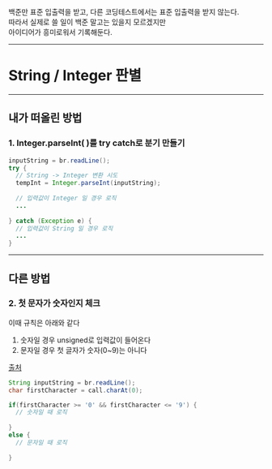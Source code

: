 백준만 표준 입출력을 받고, 다른 코딩테스트에서는 표준 입출력을 받지 않는다.   
따라서 실제로 쓸 일이 백준 말고는 있을지 모르겠지만  
아이디어가 흥미로워서 기록해둔다.   
  
  ---
  
# String / Integer 판별

---

## 내가 떠올린 방법  
### 1. Integer.parseInt( )를 try catch로 분기 만들기  
```java
inputString = br.readLine();
try {
  // String -> Integer 변환 시도
  tempInt = Integer.parseInt(inputString);
  
  // 입력값이 Integer 일 경우 로직
  ...
  
} catch (Exception e) {
  // 입력값이 String 일 경우 로직
  ...
}
```

---

## 다른 방법  
### 2. 첫 문자가 숫자인지 체크  
이때 규칙은 아래와 같다  
1. 숫자일 경우 unsigned로 입력값이 들어온다  
2. 문자일 경우 첫 글자가 숫자(0~9)는 아니다    
  
[출처](https://www.acmicpc.net/source/10273532)  

```java
String inputString = br.readLine();
char firstCharacter = call.charAt(0);

if(firstCharacter >= '0' && firstCharacter <= '9') {
  // 숫자일 때 로직 
  
}
else {	
  // 문자일 때 로직  
  
}
```

 
